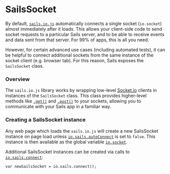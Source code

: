 # SailsSocket

By default, [`sails.io.js`](http://sailsjs.com/documentation/reference/web-sockets/socket-client) automatically connects a single socket (`io.socket`) almost immediately after it loads.  This allows your client-side code to send socket requests to a particular Sails server, and to be able to receive events and data sent from that server.  For 99% of apps, this is all you need.

However, for certain advanced use cases (including automated tests), it can be helpful to connect additional sockets from the same instance of the socket client (e.g. browser tab).  For this reason, Sails exposes the `SailsSocket` class.


### Overview

The `sails.io.js` library works by wrapping low-level [Socket.io](http://socket.io) clients in instances of the `SailsSocket` class.  This class provides higher-level methods like [`.get()`](http://sailsjs.com/documentation/reference/web-sockets/socket-client/io-socket-get) and [`.post()`](http://sailsjs.com/documentation/reference/web-sockets/socket-client/io-socket-post) to your sockets, allowing you to communicate with your Sails app in a familiar way.


### Creating a SailsSocket instance

Any web page which loads the `sails.io.js` will create a new SailsSocket instance on page load unless [`io.sails.autoConnect`](http://sailsjs.com/documentation/reference/web-sockets/socket-client/io-sails#?autoconnect) is set to `false`.  This instance is then available as the global variable [`io.socket`](http://sailsjs.com/documentation/reference/web-sockets/socket-client/io-socket).

Additional SailsSocket instances can be created via calls to [`io.sails.connect`](http://sailsjs.com/documentation/reference/web-sockets/socket-client/io-sails#?the-connect-method):

```
var newSailsSocket = io.sails.connect();
```


<docmeta name="displayName" value="SailsSocket">
<docmeta name="pageType" value="class">
